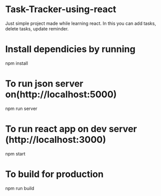 # Task-Tracker-using-react
Just simple project made while learning react. In this you can add tasks, delete tasks, update reminder.

# Install dependicies by running
npm install

# To run json server on(http://localhost:5000)
npm run server

# To run react app on dev server (http://localhost:3000)
npm start

# To build for production
npm run build

